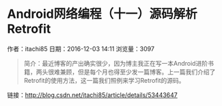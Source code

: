 # Android网络编程（十一）源码解析Retrofit
作者：itachi85
日期：2016-12-03 14:11
浏览量：3097
> 简介：最近博客的产出确实很少，因为博主我正在写一本Android进阶书籍，两头很难兼顾，但是每个月也得至少发一篇博客。上一篇我们介绍了Retrofit的使用方法，这一篇我们照例来学习Retrofit的源码。

 链接：http://blog.csdn.net/itachi85/article/details/53443647
